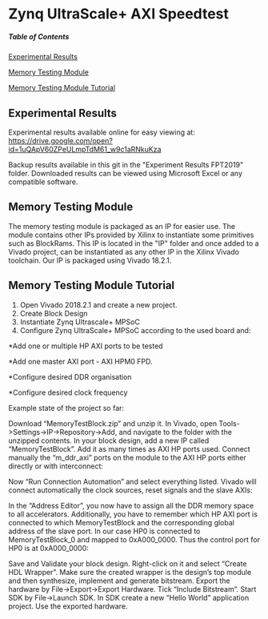 # Zynq UltraScale+ AXI Speedtest
##### Table of Contents
[Experimental Results](#expresults)

[Memory Testing Module](#memtestmodule)

[Memory Testing Module Tutorial](#memtesttutorial)

<a name="expresults"/>

## Experimental Results

Experimental results available online for easy viewing at: https://drive.google.com/open?id=1uQApV60ZPeULmpTdM61_w9c1aRNkuKza

Backup results available in this git in the "Experiment Results FPT2019" folder. Downloaded results can be viewed using Microsoft Excel or any compatible software.


<a name="memtestmodule"/>

## Memory Testing Module

The memory testing module is packaged as an IP for easier use. The module contains other IPs provided by Xilinx to instantiate some primitives such as BlockRams. This IP is located in the "IP" folder and once added to a Vivado project, can be instantiated as any other IP in the Xilinx Vivado toolchain. Our IP is packaged using Vivado 18.2.1.


<a name="memtesttutorial"/>

## Memory Testing Module Tutorial

1. Open Vivado 2018.2.1 and create a new project.
2. Create Block Design
3. Instantiate Zynq Ultrascale+ MPSoC
4. Configure Zynq UltraScale+ MPSoC according to the used board and:

  *Add one or multiple HP AXI ports to be tested 
  
  *Add one master AXI port - AXI HPM0 FPD.
  
  *Configure desired DDR organisation
  
  *Configure desired clock frequency
  
Example state of the project so far:


Download “MemoryTestBlock.zip” and unzip it.
In Vivado, open Tools->Settings->IP->Repository->Add, and navigate to the folder with the unzipped contents.
In your block design, add a new IP called “MemoryTestBlock”. Add it as many times as AXI HP ports used.
Connect manually the “m_ddr_axi” ports on the module to the AXI HP ports either directly or with interconnect:



Now “Run Connection Automation” and select everything listed. Vivado will connect automatically the clock sources, reset signals and the slave AXIs:



In the “Address Editor”, you now have to assign all the DDR memory space to all accelerators. Additionally, you have to remember which HP AXI port is connected to which MemoryTestBlock and the corresponding global address of the slave port. In our case HP0 is connected to MemoryTestBlock_0 and mapped to 0xA000_0000. Thus the control port for HP0 is at 0xA000_0000:


Save and Validate your block design. Right-click on it and select “Create HDL Wrapper”.
Make sure the created wrapper is the design’s top module and then synthesize, implement and generate bitstream.
Export the hardware by File->Export->Export Hardware. Tick “Include Bitstream”.
Start SDK by File->Launch SDK.
In SDK create a new “Hello World” application project. Use the exported hardware.


